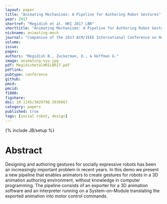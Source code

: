 ```yaml
---
layout: paper
title: "Animating Mechanisms: A Pipeline for Authoring Robot Gestures"
year: 2017
shortref: "Megidish et al. HRI 2017 LBR"
shorttitle: "Animating Mechanisms: A Pipeline for Authoring Robot Gestures"
nickname: animating-mech
journal: "Companion of the 2017 ACM/IEEE International Conference on Human-Robot Interaction (HRI)"
volume: 
issue: 
pages: 
authors: "Megidish B., Zuckerman, O., & Hoffman G."
image: animating-vyo.jpg
pdf: MegidishetalHRILBR17.pdf
pdflink:
pubtype: conference
github: 
pmid:  
pmcid: 
f1000: 
figshare: 
doi: 10.1145/3029798.3036667
category: papers
published: true
tags: [social robot, design]
---
```

{% include JB/setup %}

# Abstract 

Designing and authoring gestures for socially expressive robots has been an increasingly important problem in recent years. In this demo we present a new pipeline that enables animators to create gestures for robots in a 3D animation authoring environment, without knowledge in computer programming. The pipeline consists of an exporter for a 3D animation software and an interpreter running on a System-on-Module translating the exported animation into motor control commands.

